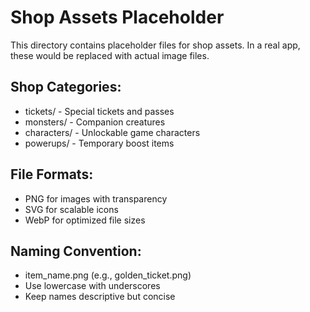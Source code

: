 # Shop Assets Placeholder

This directory contains placeholder files for shop assets.
In a real app, these would be replaced with actual image files.

## Shop Categories:

- tickets/ - Special tickets and passes
- monsters/ - Companion creatures
- characters/ - Unlockable game characters
- powerups/ - Temporary boost items

## File Formats:

- PNG for images with transparency
- SVG for scalable icons
- WebP for optimized file sizes

## Naming Convention:

- item_name.png (e.g., golden_ticket.png)
- Use lowercase with underscores
- Keep names descriptive but concise
